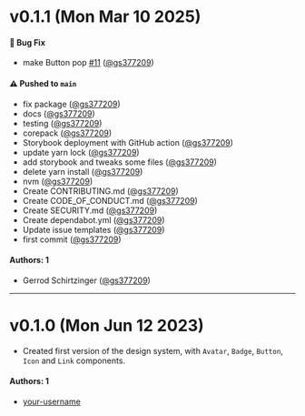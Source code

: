 # v0.1.1 (Mon Mar 10 2025)

#### 🐛 Bug Fix

- make Button pop [#11](https://github.com/gs377209/learnstorybook-design-system/pull/11) ([@gs377209](https://github.com/gs377209))

#### ⚠️ Pushed to `main`

- fix package ([@gs377209](https://github.com/gs377209))
- docs ([@gs377209](https://github.com/gs377209))
- testing ([@gs377209](https://github.com/gs377209))
- corepack ([@gs377209](https://github.com/gs377209))
- Storybook deployment with GitHub action ([@gs377209](https://github.com/gs377209))
- update yarn lock ([@gs377209](https://github.com/gs377209))
- add storybook and tweaks some files ([@gs377209](https://github.com/gs377209))
- delete yarn install ([@gs377209](https://github.com/gs377209))
- nvm ([@gs377209](https://github.com/gs377209))
- Create CONTRIBUTING.md ([@gs377209](https://github.com/gs377209))
- Create CODE_OF_CONDUCT.md ([@gs377209](https://github.com/gs377209))
- Create SECURITY.md ([@gs377209](https://github.com/gs377209))
- Create dependabot.yml ([@gs377209](https://github.com/gs377209))
- Update issue templates ([@gs377209](https://github.com/gs377209))
- first commit ([@gs377209](https://github.com/gs377209))

#### Authors: 1

- Gerrod Schirtzinger ([@gs377209](https://github.com/gs377209))

---

# v0.1.0 (Mon Jun 12 2023)

- Created first version of the design system, with `Avatar`, `Badge`, `Button`, `Icon` and `Link` components.

#### Authors: 1

- [your-username](https://github.com/your-username)
